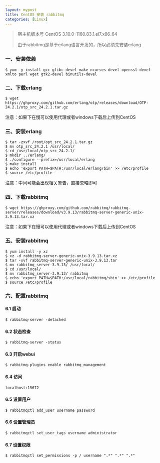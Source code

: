 ```yaml
---
layout: mypost
title: CentOS 安装 rabbitmq
categories: [Linux]
---
```


> 宿主机版本号 CentOS 3.10.0-1160.83.1.el7.x86_64
> 
> 由于rabbitmq是基于erlang语言开发的，所以必须先安装erlang

### 一、安装依赖

```shell
$ yum -y install gcc glibc-devel make ncurses-devel openssl-devel xmlto perl wget gtk2-devel binutils-devel
```

### 二、下载erlang

```shell
$ wget https://ghproxy.com/github.com/erlang/otp/releases/download/OTP-24.2.1/otp_src_24.2.1.tar.gz
```

注意：如果下在慢可以使用代理或者windows下载后上传到CentOS

### 三、安装erlang

```shell
$ tar -zxvf /root/opt_src_24.2.1.tar.gz
$ mv otp_src_24.2.1 /usr/local/
$ cd /usr/local/otp_src_24.2.1/
$ mkdir ../erlang/
$ ./configure --prefix=/usr/local/erlang
$ make install
$ echo 'export PATH=$PATH:/usr/local/erlang/bin' >> /etc/profile
$ source /etc/profile
```

注意：中间可能会出现相关警告，直接忽略即可

### 四、下载rabbitmq

```shell
$ wget https://ghproxy.com/github.com/rabbitmq/rabbitmq-server/releases/download/v3.9.13/rabbitmq-server-generic-unix-3.9.13.tar.xz
```

注意：如果下在慢可以使用代理或者windows下载后上传到CentOS

### 五、安装rabbitmq

```shell
$ yum install -y xz
$ xz -d rabbitmq-server-generic-unix-3.9.13.tar.xz 
$ tar -xvf rabbitmq-server-generic-unix-3.9.13.tar 
$ mv rabbitmq_server-3.9.13/ /usr/local/
$ cd /usr/local/
$ mv rabbitmq_server-3.9.13/ rabbitmq
$ echo 'export PATH=$PATH:/usr/local/rabbitmq/sbin' >> /etc/profile
$ source /etc/profile
```

### 六、配置rabbitmq

#### 6.1 启动

```shell
$ rabbitmq-server -detached
```

#### 6.2 状态检查

```shell
$ rabbitmq-server -status
```

#### 6.3 开启webui

```shell
$ rabbitmq-plugins enable rabbitmq_management
```

#### 6.4 访问

```
localhost:15672
```

#### 6.5 设置用户

```shell
$ rabbitmqctl add_user username password
```

#### 6.6 设置管理员

```shell
$ rabbitmqctl set_user_tags username administrator
```

#### 6.7 设置权限

```shell
$ rabbitmqctl set_permissions -p / username ".*" ".*" ".*"
```
